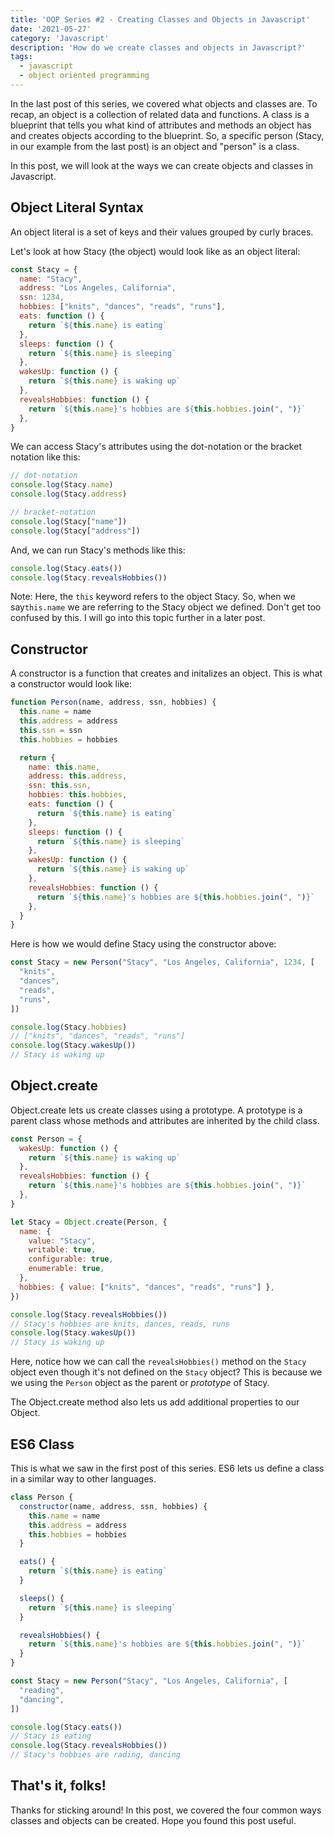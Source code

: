 ```yaml
---
title: 'OOP Series #2 - Creating Classes and Objects in Javascript'
date: '2021-05-27'
category: 'Javascript'
description: 'How do we create classes and objects in Javascript?'
tags:
  - javascript
  - object oriented programming
---
```


In the last post of this series, we covered what objects and classes are. To recap, an object is a collection of related data and functions. A class is a blueprint that tells you what kind of attributes and methods an object has and creates objects according to the blueprint. So, a specific person (Stacy, in our example from the last post) is an object and "person" is a class.

In this post, we will look at the ways we can create objects and classes in Javascript.

## Object Literal Syntax

An object literal is a set of keys and their values grouped by curly braces.

Let's look at how Stacy (the object) would look like as an object literal:

```jsx
const Stacy = {
  name: "Stacy",
  address: "Los Angeles, California",
  ssn: 1234,
  hobbies: ["knits", "dances", "reads", "runs"],
  eats: function () {
    return `${this.name} is eating`
  },
  sleeps: function () {
    return `${this.name} is sleeping`
  },
  wakesUp: function () {
    return `${this.name} is waking up`
  },
  revealsHobbies: function () {
    return `${this.name}'s hobbies are ${this.hobbies.join(", ")}`
  },
}
```

We can access Stacy's attributes using the dot-notation or the bracket notation like this:

```jsx
// dot-notation
console.log(Stacy.name)
console.log(Stacy.address)

// bracket-notation
console.log(Stacy["name"])
console.log(Stacy["address"])
```


And, we can run Stacy's methods like this:

```jsx
console.log(Stacy.eats())
console.log(Stacy.revealsHobbies())
```


Note: Here, the `this` keyword refers to the object Stacy. So, when we say`this.name` we are referring to the Stacy object we defined. Don't get too confused by this. I will go into this topic further in a later post.

## Constructor

A constructor is a function that creates and initalizes an object. This is what a constructor would look like:

```jsx
function Person(name, address, ssn, hobbies) {
  this.name = name
  this.address = address
  this.ssn = ssn
  this.hobbies = hobbies

  return {
    name: this.name,
    address: this.address,
    ssn: this.ssn,
    hobbies: this.hobbies,
    eats: function () {
      return `${this.name} is eating`
    },
    sleeps: function () {
      return `${this.name} is sleeping`
    },
    wakesUp: function () {
      return `${this.name} is waking up`
    },
    revealsHobbies: function () {
      return `${this.name}'s hobbies are ${this.hobbies.join(", ")}`
    },
  }
}
```

Here is how we would define Stacy using the constructor above:

```jsx
const Stacy = new Person("Stacy", "Los Angeles, California", 1234, [
  "knits",
  "dances",
  "reads",
  "runs",
])

console.log(Stacy.hobbies)
// ["knits", "dances", "reads", "runs"]
console.log(Stacy.wakesUp())
// Stacy is waking up
```

## Object.create

Object.create lets us create classes using a prototype. A prototype is a parent class whose methods and attributes are inherited by the child class.

```jsx
const Person = {
  wakesUp: function () {
    return `${this.name} is waking up`
  },
  revealsHobbies: function () {
    return `${this.name}'s hobbies are ${this.hobbies.join(", ")}`
  },
}

let Stacy = Object.create(Person, {
  name: {
    value: "Stacy",
    writable: true,
    configurable: true,
    enumerable: true,
  },
  hobbies: { value: ["knits", "dances", "reads", "runs"] },
})

console.log(Stacy.revealsHobbies())
// Stacy's hobbies are knits, dances, reads, runs
console.log(Stacy.wakesUp())
// Stacy is waking up
```

Here, notice how we can call the `revealsHobbies()` method on the `Stacy` object even though it's not defined on the `Stacy` object? This is because we we using the `Person` object as the parent or _prototype_ of Stacy.

The Object.create method also lets us add additional properties to our Object.

## ES6 Class

This is what we saw in the first post of this series. ES6 lets us define a class in a similar way to other languages.

```jsx
class Person {
  constructor(name, address, ssn, hobbies) {
    this.name = name
    this.address = address
    this.hobbies = hobbies
  }

  eats() {
    return `${this.name} is eating`
  }

  sleeps() {
    return `${this.name} is sleeping`
  }

  revealsHobbies() {
    return `${this.name}'s hobbies are ${this.hobbies.join(", ")}`
  }
}

const Stacy = new Person("Stacy", "Los Angeles, California", [
  "reading",
  "dancing",
])

console.log(Stacy.eats())
// Stacy is eating
console.log(Stacy.revealsHobbies())
// Stacy's hobbies are rading, dancing
```

## That's it, folks!

Thanks for sticking around! In this post, we covered the four common ways classes and objects can be created. Hope you found this post useful.